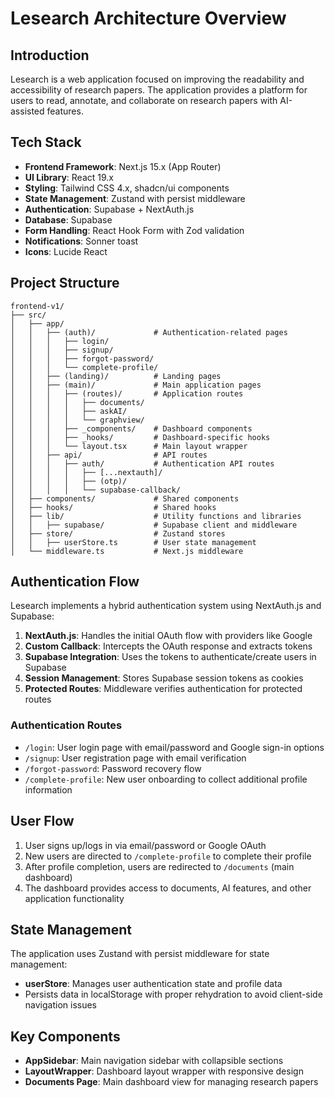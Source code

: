 # Lesearch Architecture Overview

## Introduction

Lesearch is a web application focused on improving the readability and accessibility of research papers. The application provides a platform for users to read, annotate, and collaborate on research papers with AI-assisted features.

## Tech Stack

- **Frontend Framework**: Next.js 15.x (App Router)
- **UI Library**: React 19.x
- **Styling**: Tailwind CSS 4.x, shadcn/ui components
- **State Management**: Zustand with persist middleware
- **Authentication**: Supabase + NextAuth.js
- **Database**: Supabase
- **Form Handling**: React Hook Form with Zod validation
- **Notifications**: Sonner toast
- **Icons**: Lucide React

## Project Structure

```
frontend-v1/
├── src/
│   ├── app/
│   │   ├── (auth)/             # Authentication-related pages
│   │   │   ├── login/
│   │   │   ├── signup/
│   │   │   ├── forgot-password/
│   │   │   └── complete-profile/
│   │   ├── (landing)/          # Landing pages
│   │   ├── (main)/             # Main application pages
│   │   │   ├── (routes)/       # Application routes
│   │   │   │   ├── documents/
│   │   │   │   ├── askAI/
│   │   │   │   └── graphview/
│   │   │   ├── _components/    # Dashboard components
│   │   │   ├── _hooks/         # Dashboard-specific hooks
│   │   │   └── layout.tsx      # Main layout wrapper
│   │   ├── api/                # API routes
│   │   │   ├── auth/           # Authentication API routes
│   │   │   │   ├── [...nextauth]/
│   │   │   │   ├── (otp)/
│   │   │   │   └── supabase-callback/
│   ├── components/             # Shared components
│   ├── hooks/                  # Shared hooks
│   ├── lib/                    # Utility functions and libraries
│   │   ├── supabase/           # Supabase client and middleware
│   ├── store/                  # Zustand stores
│   │   ├── userStore.ts        # User state management
│   └── middleware.ts           # Next.js middleware
```

## Authentication Flow

Lesearch implements a hybrid authentication system using NextAuth.js and Supabase:

1. **NextAuth.js**: Handles the initial OAuth flow with providers like Google
2. **Custom Callback**: Intercepts the OAuth response and extracts tokens
3. **Supabase Integration**: Uses the tokens to authenticate/create users in Supabase
4. **Session Management**: Stores Supabase session tokens as cookies
5. **Protected Routes**: Middleware verifies authentication for protected routes

### Authentication Routes

- `/login`: User login page with email/password and Google sign-in options
- `/signup`: User registration page with email verification
- `/forgot-password`: Password recovery flow
- `/complete-profile`: New user onboarding to collect additional profile information

## User Flow

1. User signs up/logs in via email/password or Google OAuth
2. New users are directed to `/complete-profile` to complete their profile
3. After profile completion, users are redirected to `/documents` (main dashboard)
4. The dashboard provides access to documents, AI features, and other application functionality

## State Management

The application uses Zustand with persist middleware for state management:

- **userStore**: Manages user authentication state and profile data
- Persists data in localStorage with proper rehydration to avoid client-side navigation issues

## Key Components

- **AppSidebar**: Main navigation sidebar with collapsible sections
- **LayoutWrapper**: Dashboard layout wrapper with responsive design
- **Documents Page**: Main dashboard view for managing research papers
